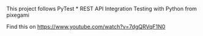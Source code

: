This project follows PyTest * REST API Integration Testing with Python from pixegami

Find this on https://www.youtube.com/watch?v=7dgQRVqF1N0